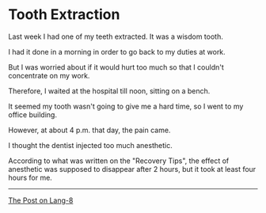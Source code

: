 # Tooth Extraction

Last week I had one of my teeth extracted. It was a wisdom tooth.

I had it done in a morning in order to go back to my duties at work.

But I was worried about if it would hurt too much so that I couldn't concentrate on my work.

Therefore, I waited at the hospital till noon, sitting on a bench.

It seemed my tooth wasn't going to give me a hard time, so I went to my office building.

However, at about 4 p.m. that day, the pain came.

I thought the dentist injected too much anesthetic.

According to what was written on the "Recovery Tips", the effect of anesthetic was supposed to disappear after 2 hours, but it took at least four hours for me.

---

[The Post on Lang-8](http://lang-8.com/1358180/journals/241663427317701090651224092329064039470)
